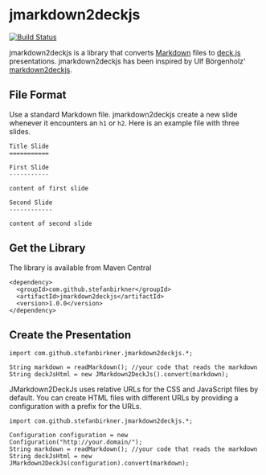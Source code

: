 # jmarkdown2deckjs

[![Build Status](https://travis-ci.org/stefanbirkner/jmarkdown2deckjs.svg?branch=master)](https://travis-ci.org/stefanbirkner/jmarkdown2deckjs)

jmarkdown2deckjs is a library that converts 
[Markdown](http://daringfireball.net/projects/markdown/) files to
[deck.js](http://imakewebthings.com/deck.js/) presentations.
jmarkdown2deckjs has been inspired by Ulf Börgenholz'
[markdown2deckjs](https://github.com/ulf/markdown2deckjs).

File Format
-----------

Use a standard Markdown file. jmarkdown2deckjs create a new slide
whenever it encounters an `h1` or `h2`. Here is an example file with
three slides.

    Title Slide
    ===========

    First Slide
    -----------

    content of first slide

    Second Slide
    ------------

    content of second slide

Get the Library
---------------

The library is available from Maven Central

    <dependency>
      <groupId>com.github.stefanbirkner</groupId>
      <artifactId>jmarkdown2deckjs</artifactId>
      <version>1.0.0</version>
    </dependency>

Create the Presentation
-----------------------

    import com.github.stefanbirkner.jmarkdown2deckjs.*;

    String markdown = readMarkdown(); //your code that reads the markdown
    String deckJsHtml = new JMarkdown2DeckJs().convert(markdown);

JMarkdown2DeckJs uses relative URLs for the CSS and JavaScript files by default. You can create HTML files with
different URLs by providing a configuration with a prefix for the URLs.

    import com.github.stefanbirkner.jmarkdown2deckjs.*;

    Configuration configuration = new Configuration("http://your.domain/");
    String markdown = readMarkdown(); //your code that reads the markdown
    String deckJsHtml = new JMarkdown2DeckJs(configuration).convert(markdown);